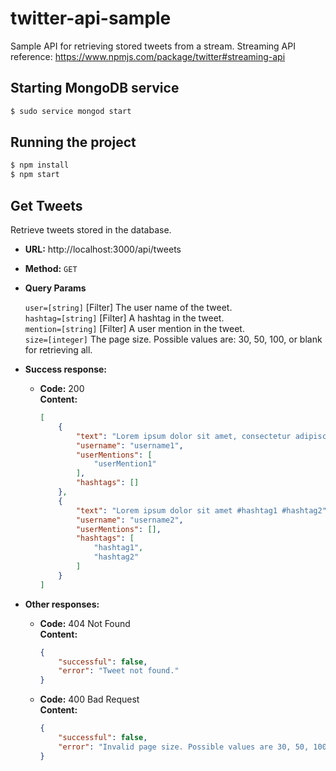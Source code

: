 # twitter-api-sample
Sample API for retrieving stored tweets from a stream. Streaming API reference: https://www.npmjs.com/package/twitter#streaming-api

## Starting MongoDB service

```sh
$ sudo service mongod start
```

## Running the project

```sh
$ npm install
$ npm start
```

**Get Tweets**
----
  Retrieve tweets stored in the database.

* **URL:** http://localhost:3000/api/tweets

* **Method:** `GET`
  
*  **Query Params**

    `user=[string]` [Filter] The user name of the tweet. <br />
    `hashtag=[string]` [Filter] A hashtag in the tweet. <br />
    `mention=[string]` [Filter] A user mention in the tweet. <br />
    `size=[integer]` The page size. Possible values are: 30, 50, 100, or blank for retrieving all.
   
* **Success response:**

  * **Code:** 200 <br />
    **Content:** 

    ```json
    [
        {
            "text": "Lorem ipsum dolor sit amet, consectetur adipiscing elit @userMention1",
            "username": "username1",
            "userMentions": [
                "userMention1"
            ],
            "hashtags": []
        },
        {
            "text": "Lorem ipsum dolor sit amet #hashtag1 #hashtag2",
            "username": "username2",
            "userMentions": [],
            "hashtags": [
                "hashtag1",
                "hashtag2"
            ]
        }
    ]
    ```
 
* **Other responses:**

  * **Code:** 404 Not Found <br />
    **Content:** 
    ```json
    {
        "successful": false,
        "error": "Tweet not found."
    }
    ```

  * **Code:** 400 Bad Request <br />
    **Content:** 
    ```json
    {
        "successful": false,
        "error": "Invalid page size. Possible values are 30, 50, 100 or leave it blank to retrieve all tweets."
    }
    ```